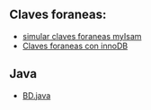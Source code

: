 ## Claves foraneas:


 - [simular claves foraneas myIsam](http://dev.mysql.com/doc/refman/5.0/es/example-foreign-keys.html) 
- [Claves foraneas con innoDB](http://dev.mysql.com/doc/refman/5.0/es/ansi-diff-foreign-keys.html)

## Java

- [BD.java](./BD.java)
